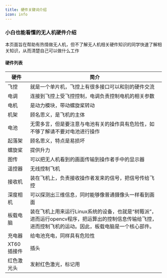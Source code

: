 ```yaml
---
title: 硬件关键词介绍
icon: info
---
```


### 小白也能看懂的无人机硬件介绍

本页面旨在帮助有热情做无人机，但不了解无人机相关硬件知识的同学快速了解相关知识，从而清楚自己可以做什么工作

#### 硬件列表

| 硬件 | 简介 |
| --- | --- |
| 飞控 |就是一个单片机，飞控上有很多接口可以和别的硬件交流 |
| 电调 |连接到飞控上受飞控控制，电调负责控制电机的相关参数|
| 电机 |是动力模块，带动螺旋桨转动|
| 机架 |顾名思义，是飞机的主体|
| 电池 |无需多言，但是要注意与电池有关的操作具有危险性，如不够了解请不要对电池进行操作|
| 起落架 |顾名思义，特点是易损坏|
| 螺旋桨 |提供升力|
| 图传 |可以把无人机看到的画面传输到操作者手中的显示器|
| 遥控器 |无线控制飞机|
| 接收机 |装在飞机上，负责接收操作者发来的信号，把信号传给飞控|
| 深度相机 |可以探测出三维信息，同时能够像普通摄像头一样看到画面|
| 板载电脑 |装在飞机上用来运行Linux系统的设备，也就是“树莓派”，进而运行opencv程序，把运算出的控制信息传输给飞控，进而控制飞机的运动。因此，板载电脑是一个核心部件。|
| 充电器 |给电池充电，同样具有危险性|
| XT60插接件 |插头|
| 红色激光头 |发射红色激光，标记用|

